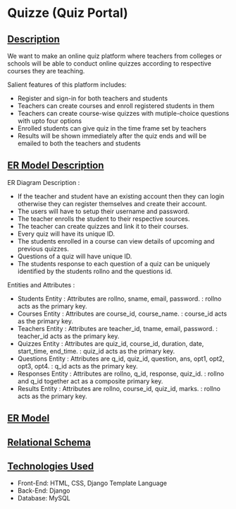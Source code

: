 # Quizze (Quiz Portal)
## [Description](https://github.com/avnishranwa7/Quiz/blob/main/Description)
We want to make an online quiz platform where teachers from colleges or schools will be able to conduct online quizzes according to respective courses they are teaching.

Salient features of this platform includes:
- Register and sign-in for both teachers and students
- Teachers can create courses and enroll registered students in them
- Teachers can create course-wise quizzes with mutiple-choice questions with upto four options
- Enrolled students can give quiz in the time frame set by teachers
- Results will be shown immediately after the quiz ends and will be emailed to both the teachers and students
## [ER Model Description](https://github.com/avnishranwa7/Quiz/blob/main/ER%20Model%20Description)
ER Diagram Description :
-	If the teacher and student have an existing account then they can login otherwise they can register themselves and create their account.
-	The users will have to setup their username and password.
-	The teacher enrolls the student to their respective sources.
-	The teacher can create quizzes and link it to their courses.
-	Every quiz will have its unique ID.
-	The students enrolled in a course can view details of upcoming and previous quizzes.
-	Questions of a quiz will have unique ID.
-	The students response to each question of a quiz can be uniquely identified by the students rollno and the questions id.

Entities and Attributes : 
-	Students Entity : Attributes are rollno, sname, email, password.
	              : rollno acts as the primary key.
-	Courses Entity : Attributes are course_id, course_name.
	            : course_id acts as the primary key.
-	Teachers Entity : Attributes are teacher_id, tname, email, password.
	              : teacher_id acts as the primary key.
-	Quizzes Entity : Attributes are quiz_id, course_id, duration, date, start_time, end_time.
	            : quiz_id acts as the primary key.
-	Questions Entity : Attributes are q_id, quiz_id, question, ans, opt1, opt2, opt3, opt4.
	                : q_id acts as the primary key.
-	Responses Entity : Attributes are rollno, q_id, response, quiz_id.
		   : rollno and q_id together act as a composite primary key.
-	Results Entity : Attributes are rollno, course_id, quiz_id, marks.
	           : rollno acts as the primary key.
## [ER Model](https://github.com/avnishranwa7/Quiz/blob/main/ER%20Model.png)
## [Relational Schema](https://github.com/avnishranwa7/Quiz/blob/main/Relational%20Schema.jpeg)
## [Technologies Used](https://github.com/avnishranwa7/Quiz/blob/main/Technologies%20Used)
- Front-End: HTML, CSS, Django Template Language
- Back-End: Django
- Database: MySQL

